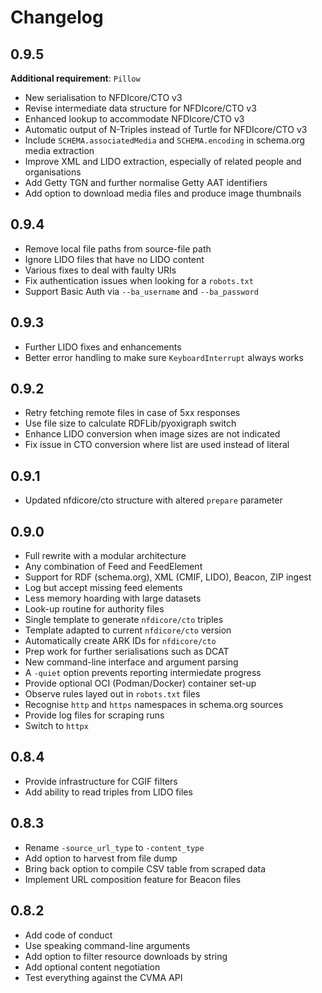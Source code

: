 # Changelog

## 0.9.5

**Additional requirement**: `Pillow`

- New serialisation to NFDIcore/CTO v3
- Revise intermediate data structure for NFDIcore/CTO v3
- Enhanced lookup to accommodate NFDIcore/CTO v3
- Automatic output of N-Triples instead of Turtle for NFDIcore/CTO v3
- Include `SCHEMA.associatedMedia` and `SCHEMA.encoding` in schema.org media extraction
- Improve XML and LIDO extraction, especially of related people and organisations
- Add Getty TGN and further normalise Getty AAT identifiers
- Add option to download media files and produce image thumbnails

## 0.9.4

- Remove local file paths from source-file path
- Ignore LIDO files that have no LIDO content
- Various fixes to deal with faulty URIs
- Fix authentication issues when looking for a `robots.txt`
- Support Basic Auth via `--ba_username` and `--ba_password`

## 0.9.3

- Further LIDO fixes and enhancements
- Better error handling to make sure `KeyboardInterrupt` always works

## 0.9.2

- Retry fetching remote files in case of 5xx responses
- Use file size to calculate RDFLib/pyoxigraph switch
- Enhance LIDO conversion when image sizes are not indicated
- Fix issue in CTO conversion where list are used instead of literal

## 0.9.1

- Updated nfdicore/cto structure with altered `prepare` parameter

## 0.9.0

- Full rewrite with a modular architecture
- Any combination of Feed and FeedElement
- Support for RDF (schema.org), XML (CMIF, LIDO), Beacon, ZIP ingest
- Log but accept missing feed elements
- Less memory hoarding with large datasets
- Look-up routine for authority files
- Single template to generate `nfdicore/cto` triples
- Template adapted to current `nfdicore/cto` version
- Automatically create ARK IDs for `nfdicore/cto`
- Prep work for further serialisations such as DCAT
- New command-line interface and argument parsing
- A `-quiet` option prevents reporting intermiedate progress
- Provide optional OCI (Podman/Docker) container set-up
- Observe rules layed out in `robots.txt` files
- Recognise `http` and `https` namespaces in schema.org sources
- Provide log files for scraping runs
- Switch to `httpx`

## 0.8.4

- Provide infrastructure for CGIF filters
- Add ability to read triples from LIDO files

## 0.8.3

- Rename `-source_url_type` to `-content_type`
- Add option to harvest from file dump
- Bring back option to compile CSV table from scraped data
- Implement URL composition feature for Beacon files

## 0.8.2

- Add code of conduct
- Use speaking command-line arguments
- Add option to filter resource downloads by string
- Add optional content negotiation
- Test everything against the CVMA API
